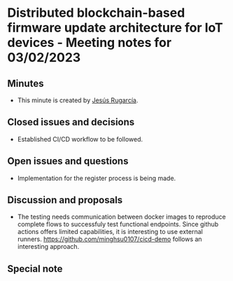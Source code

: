 # Distributed blockchain-based firmware update architecture for IoT devices - Meeting notes for 03/02/2023

## Minutes

- This minute is created by [Jesús Rugarcía](https://github.com/jesusrugarcia).

## Closed issues and decisions

- Established CI/CD workflow to be followed.

## Open issues and questions

- Implementation for the register process is being made.

## Discussion and proposals
- The testing needs communication between docker images to reproduce complete flows to successfuly test functional endpoints. Since github actions offers limited capabilities,
it is interesting to use external runners. https://github.com/minghsu0107/cicd-demo follows an interesting approach.

## Special note